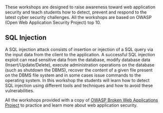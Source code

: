 These workshops are designed to raise awareness toward web application security and teach students how to detect, prevent and respond to the latest cyber security challenges. All the workshops are based on OWASP (Open Web Application Security Project) top 10.

## SQL Injection

A SQL injection attack consists of insertion or injection of a SQL query via the input data from the client to the application. A successful SQL injection exploit can read sensitive data from the database, modify database data (Insert/Update/Delete), execute administration operations on the database (such as shutdown the DBMS), recover the content of a given file present on the DBMS file system and in some cases issue commands to the operating system. In this workshop the students will learn how to detect SQL injection using different tools and techniques and how to avoid these vulnerabilities.

 
All the workshops provided with a copy of [OWASP Broken Web Applications Project](https://www.owasp.org/index.php/OWASP_Broken_Web_Applications_Project) to practice and learn more about web application security.